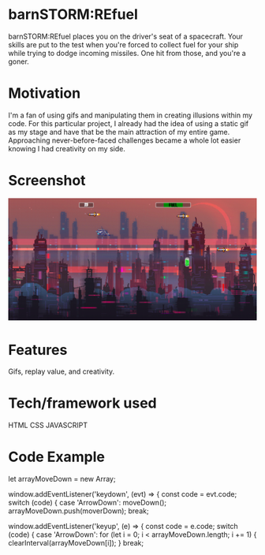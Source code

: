 # barnSTORM:REfuel
barnSTORM:REfuel places you on the driver's seat of a spacecraft. Your skills are put to the test when you're forced to collect fuel for your ship while trying to dodge incoming missiles. One hit from those, and you're a goner.

# Motivation
I'm a fan of using gifs and manipulating them in creating illusions within my code. For this particular project, I already had the idea of using a static gif as my stage and have that be the main attraction of my entire game. Approaching never-before-faced challenges became a whole lot easier knowing I had creativity on my side. 

# Screenshot
![alt text](https://github.com/LoraCode/barnStorm-REfuel/blob/master/Images/Screen%20Shot.png "Game Page")

# Features
Gifs, replay value, and creativity.

# Tech/framework used
HTML
CSS
JAVASCRIPT

# Code Example
let arrayMoveDown = new Array;

window.addEventListener('keydown', (evt) => {
    const code = evt.code;
    switch (code) {
        case 'ArrowDown':
            moveDown();
            arrayMoveDown.push(moverDown);
            break;
            
window.addEventListener('keyup', (e) => {
    const code = e.code;
    switch (code) {
        case 'ArrowDown':
            for (let i = 0; i < arrayMoveDown.length; i += 1) {
                clearInterval(arrayMoveDown[i]);
            }
            break;
